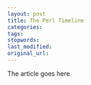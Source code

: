 ```yaml
---
layout: post
title: The Perl Timeline
categories:
tags:
stopwords:
last_modified:
original_url: 
---
```


The article goes here

